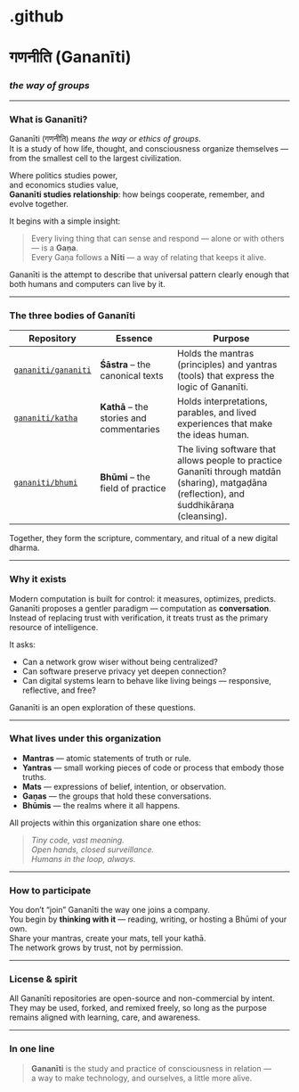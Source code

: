 # .github

# गणनीति (Gananīti)

### *the way of groups*

---

### What is Gananīti?

Gananīti (गणनीति) means *the way or ethics of groups*.  
It is a study of how life, thought, and consciousness organize themselves — from the smallest cell to the largest civilization.

Where politics studies power,  
and economics studies value,  
**Gananīti studies relationship**: how beings cooperate, remember, and evolve together.

It begins with a simple insight:

> Every living thing that can sense and respond — alone or with others — is a **Gaṇa**.  
> Every Gaṇa follows a **Nīti** — a way of relating that keeps it alive.

Gananīti is the attempt to describe that universal pattern clearly enough that both humans and computers can live by it.

---

### The three bodies of Gananīti

| Repository | Essence | Purpose |
|-------------|----------|----------|
| [`gananiti/gananiti`](https://github.com/gananiti/gananiti) | **Śāstra** – the canonical texts | Holds the mantras (principles) and yantras (tools) that express the logic of Gananīti. |
| [`gananiti/katha`](https://github.com/gananiti/katha) | **Kathā** – the stories and commentaries | Holds interpretations, parables, and lived experiences that make the ideas human. |
| [`gananiti/bhumi`](https://github.com/gananiti/bhumi) | **Bhūmi** – the field of practice | The living software that allows people to practice Gananīti through matdān (sharing), matgaḍāna (reflection), and śuddhikāraṇa (cleansing). |

Together, they form the scripture, commentary, and ritual of a new digital dharma.

---

### Why it exists

Modern computation is built for control: it measures, optimizes, predicts.  
Gananīti proposes a gentler paradigm — computation as **conversation**.  
Instead of replacing trust with verification, it treats trust as the primary resource of intelligence.

It asks:

* Can a network grow wiser without being centralized?  
* Can software preserve privacy yet deepen connection?  
* Can digital systems learn to behave like living beings — responsive, reflective, and free?  

Gananīti is an open exploration of these questions.

---

### What lives under this organization

- **Mantras** — atomic statements of truth or rule.  
- **Yantras** — small working pieces of code or process that embody those truths.  
- **Mats** — expressions of belief, intention, or observation.  
- **Gaṇas** — the groups that hold these conversations.  
- **Bhūmis** — the realms where it all happens.

All projects within this organization share one ethos:

> *Tiny code, vast meaning.  
> Open hands, closed surveillance.  
> Humans in the loop, always.*

---

### How to participate

You don’t “join” Gananīti the way one joins a company.  
You begin by **thinking with it** — reading, writing, or hosting a Bhūmi of your own.  
Share your mantras, create your mats, tell your kathā.  
The network grows by trust, not by permission.

---

### License & spirit

All Gananīti repositories are open-source and non-commercial by intent.  
They may be used, forked, and remixed freely, so long as the purpose remains aligned with learning, care, and awareness.

---

### In one line

> **Gananīti** is the study and practice of consciousness in relation —  
> a way to make technology, and ourselves, a little more alive.
